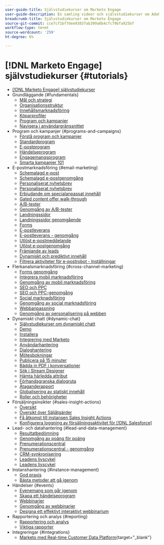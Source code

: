 ```yaml
---
user-guide-title: Självstudiekurser om Marketo Engage
user-guide-description: En samling videor och självstudiekurser om Adobe Marketo Engage.
breadcrumb-title: Självstudiekurser om Marketo Engage
source-git-commit: cce7cf1bf7dee93837ab399a0b4cfc79bfa925bf
workflow-type: tm+mt
source-wordcount: '259'
ht-degree: 6%

---
```



# [!DNL Marketo Engage] självstudiekurser {#tutorials}

+ [[!DNL Marketo Engage] självstudiekurser](/help/_marketo-main/overview.md)
+ Grundläggande {#fundamentals}
   + [Mål och strategi](/help/fundamentals/goals-and-strategy-learn.md)
   + [Organisationsstruktur](/help/fundamentals/organizational-structure-learn.md)
   + [Innehållsmarknadsföring](/help/fundamentals/content-marketing-learn.md)
   + [Köparprofiler](/help/fundamentals/buyer-personas-learn.md)
   + [Program och kampanjer](/help/fundamentals/programs-and-campaigns.md)
   + [Navigera i användargränssnittet](/help/fundamentals/ui-navigation.md)
+ Program och kampanjer {#programs-and-campaigns}
   + [Förstå program och kampanjer](/help/programs/understanding-programs-and-campaigns.md)
   + [Standardprogram](/help/programs/default-programs.md)
   + [E-postprogram](/help/programs/email-programs.md)
   + [Händelseprogram](/help/programs/event-programs.md)
   + [Engagemangsprogram](/help/programs/engagement-programs.md)
   + [Smarta kampanjer 101](/help/campaigns/smart-campaigns-101.md)
+ E-postmarknadsföring {#email-marketing}
   + [Schemalagd e-post](/help/email-marketing/scheduled-email-learn.md)
   + [Schemalagd e-postgenomgång](/help/email-marketing/scheduled-email-watch.md)
   + [Personaliserat nyhetsbrev](/help/email-marketing/personalized-newsletter-learn.md)
   + [Personaliserat nyhetsbrev](/help/email-marketing/personalized-newsletter-watch.md)
   + [Erbjudande om specialanpassat innehåll](/help/email-marketing/gated-content-offer-learn.md)
   + [Gated content offer walk-through](/help/email-marketing/gated-content-offer-watch.md)
   + [A/B-tester](/help/email-marketing/ab-testing-learn.md)
   + [Genomgång av A/B-tester](/help/email-marketing/ab-testing-watch.md)
   + [Landningssidor](/help/email-marketing/landing-pages-learn.md)
   + [Landningssidor genomgående](/help/email-marketing/landing-pages-watch.md)
   + [Forms](/help/email-marketing/forms-learn.md)
   + [E-postleverans](/help/email-marketing/email-deliverability-learn.md)
   + [E-postleverans - genomgång](/help/email-marketing/email-deliverability-watch.md)
   + [Utlöst e-postmeddelande](/help/email-marketing/triggered-email-learn.md)
   + [Utlöst e-postgenomgång](/help/email-marketing/triggered-email-watch.md)
   + [Främjande av leads](/help/email-marketing/lead-nuturing-learn.md)
   + [Dynamiskt och prediktivt innehåll](/help/email-marketing/dynamic-and-predictive-content-learn.md)
   + [Filtrera aktiviteter för e-postrobot - Inställningar](/help/filtering-email-bot-activities/setup.md)
+ Flerkanalsmarknadsföring {#cross-channel-marketing}
   + [Forms genomgång](/help/email-marketing/forms-watch.md)
   + [Integrera mobil marknadsföring](/help/cross-channel-marketing/mobile-marketing-learn.md)
   + [Genomgång av mobil marknadsföring](/help/cross-channel-marketing/mobile-marketing-watch.md)
   + [SEO och PPC](/help/cross-channel-marketing/seo-and-ppc-learn.md)
   + [SEO och PPC-genomgång](/help/cross-channel-marketing/seo-and-ppc-watch.md)
   + [Social marknadsföring](/help/cross-channel-marketing/social-marketing-learn.md)
   + [Genomgång av social marknadsföring](/help/cross-channel-marketing/social-marketing-watch.md)
   + [Webbanpassning](/help/cross-channel-marketing/web-personalization-learn.md)
   + [Genomgång av personalisering på webben](/help/cross-channel-marketing/web-personalization-watch.md)
+ Dynamiskt chatt {#dynamic-chat}
   + [Självstudiekurser om dynamiskt chatt](/help/dynamic-chat/dynamic-chat-overview.md)
   + [Demo](/help/dynamic-chat/product-tour.md)
   + [Installera](/help/dynamic-chat/setup.md)
   + [Integrering med Marketo](/help/dynamic-chat/marketo-integration.md)
   + [Användarhantering](/help/dynamic-chat/user-management.md)
   + [Dialoghantering](/help/dynamic-chat/dialogue-management.md)
   + [Mötesbokningar](/help/dynamic-chat/meeting-booking.md)
   + [Publicera på 15 minuter](/help/dynamic-chat/go-live-in-15-minutes.md)
   + [Bädda in PDF i konversationer](/help/dynamic-chat/document-cloud-integration.md)
   + [Sök i Stream Designer](/help/dynamic-chat/search-in-stream-designer.md)
   + [Hämta härledda attribut](/help/dynamic-chat/capture-inferred-attributes.md)
   + [Förhandsgranska dialogruta](/help/dynamic-chat/dialogue-preview.md)
   + [Åtaganderapport](/help/dynamic-chat/engagement-report.md)
   + [Globalisering av statiskt innehåll](/help/dynamic-chat/globalization-of-static-content.md)
   + [Roller och behörigheter](/help/dynamic-chat/roles-and-permissions.md)
+ Försäljningsinsikter {#sales-insight-actions}
   + [Översikt](/help/sales-insight-actions/overview.md)
   + [Översikt över Säljåtgärder](/help/sales-insight-actions/sales-insight-actions-overview.md)
   + [Få åtkomst till instansen Sales Insight Actions](/help/sales-insight-actions/accessing-your-sales-insight-actions-instance.md)
   + [Konfigurera loggning av försäljningsaktivitet för [!DNL Salesforce]](/help/sales-insight-actions/configure-sales-activity-logging-to-salesforce.md)
+ Lead- och datahantering {#lead-and-data-management}
   + [Resultatbedömning](/help/lead-and-data-management/lead-scoring-learn.md)
   + [Genomgång av poäng för poäng](/help/lead-and-data-management/lead-scoring-watch.md)
   + [Prenumerationscentral](/help/lead-and-data-management/subscription-center-learn.md)
   + [Prenumerationscentral - genomgång](/help/lead-and-data-management/subscription-center-watch.md)
   + [CRM-synkronisering](/help/lead-and-data-management/crm-sync-learn.md)
   + [Leadens livscykel](/help/lead-and-data-management/lead-lifecycle-learn.md)
   + [Leadens livscykel](/help/lead-and-data-management/lead-lifecycle-watch.md)
+ Instanshantering {#instance-management}
   + [God praxis](/help/instance-management/best-practice-learn.md)
   + [Bästa metoder att gå igenom](/help/instance-management/best-practice-watch.md)
+ Händelser {#events}
   + [Evenemang som går igenom](/help/events/events-watch.md)
   + [Skapa ett händelseprogram](/help/events/events-learn.md)
   + [Webbinarier](/help/events/webinar-learn.md)
   + [Genomgång av webbinarier](/help/events/webinar-watch.md)
   + [Designa ett effektivt interaktivt webbinarium](/help/events/design-an-effective-interactive-webinar.md)
+ Rapportering och analys {#reporting}
   + [Rapportering och analys](/help/reporting/reporting-and-analytics.md)
   + [Viktiga rapporter](/help/reporting/key-reports.md)
+ Integreringar {#integrations}
   + [Marketo med Real-time Customer Data Platform](https://experienceleague.adobe.com/docs/platform-learn/tutorials/sources/ingest-data-from-marketo.html){target="_blank"}
